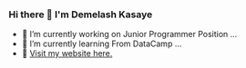 ### Hi there 👋 I'm Demelash Kasaye
- 🔭 I’m currently working on Junior Programmer Position ...
- 🌱 I’m currently learning From DataCamp ...
- 🌱 [Visit my website here.](https://demelash.pythonanywhere.com/)

<!--
**demelashk/demelashk** is a ✨ _special_ ✨ repository because its `README.md` (this file) appears on your GitHub profile.

Here are some ideas to get you started:

- 🔭 I’m currently working on Junior Programmer Position ...
- 🌱 I’m currently learning From DataCamp ...
- 👯 I’m looking to collaborate on ...
- 🤔 I’m looking for help with ...
- 💬 Ask me about ...
- 📫 How to reach me: ...
- 😄 Pronouns: ...
- ⚡ Fun fact: ...
-->
